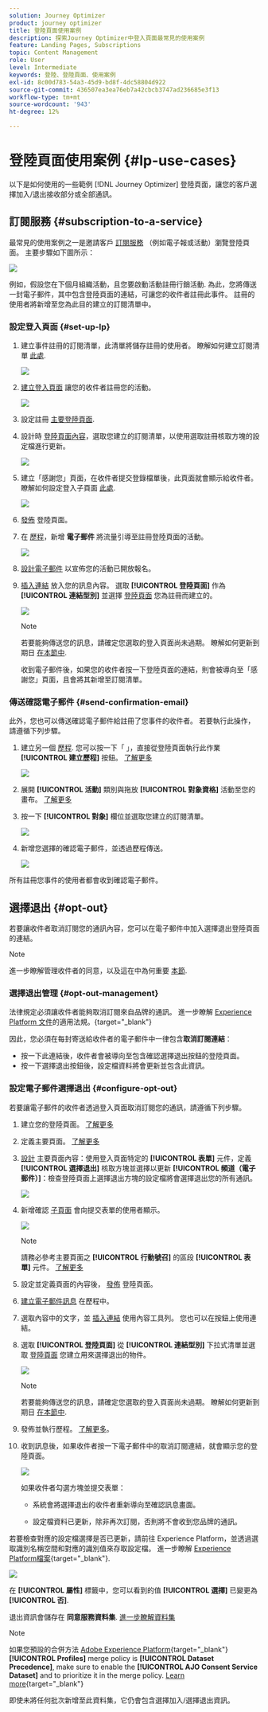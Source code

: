 ```yaml
---
solution: Journey Optimizer
product: journey optimizer
title: 登陸頁面使用案例
description: 探索Journey Optimizer中登入頁面最常見的使用案例
feature: Landing Pages, Subscriptions
topic: Content Management
role: User
level: Intermediate
keywords: 登陸、登陸頁面、使用案例
exl-id: 8c00d783-54a3-45d9-bd8f-4dc58804d922
source-git-commit: 436507ea3ea76eb7a42cbcb3747ad236685e3f13
workflow-type: tm+mt
source-wordcount: '943'
ht-degree: 12%

---
```


# 登陸頁面使用案例 {#lp-use-cases}

以下是如何使用的一些範例 [!DNL Journey Optimizer] 登陸頁面，讓您的客戶選擇加入/退出接收部分或全部通訊。

## 訂閱服務 {#subscription-to-a-service}

最常見的使用案例之一是邀請客戶 [訂閱服務](subscription-list.md) （例如電子報或活動）瀏覽登陸頁面。 主要步驟如下圖所示：

![](assets/lp_subscription-uc.png)

例如，假設您在下個月組織活動，且您要啟動活動註冊行銷活動<!--to keep your customers that are interested updated on that event-->. 為此，您將傳送一封電子郵件，其中包含登陸頁面的連結，可讓您的收件者註冊此事件。 註冊的使用者將新增至您為此目的建立的訂閱清單中。

### 設定登入頁面 {#set-up-lp}

1. 建立事件註冊的訂閱清單，此清單將儲存註冊的使用者。 瞭解如何建立訂閱清單 [此處](subscription-list.md#define-subscription-list).

   ![](assets/lp_subscription-uc-list.png)

1. [建立登入頁面](create-lp.md) 讓您的收件者註冊您的活動。

   ![](assets/lp_create-lp-details.png)

1. 設定註冊 [主要登陸頁面](create-lp.md#configure-primary-page).

1. 設計時 [登陸頁面內容](design-lp.md)，選取您建立的訂閱清單，以使用選取註冊核取方塊的設定檔進行更新。

   ![](assets/lp_subscription-uc-lp-list.png)

1. 建立「感謝您」頁面，在收件者提交登錄檔單後，此頁面就會顯示給收件者。 瞭解如何設定登入子頁面 [此處](create-lp.md#configure-subpages).

   ![](assets/lp_subscription-uc-thanks.png)

1. [發佈](create-lp.md#publish) 登陸頁面。

1. 在 [歷程](../building-journeys/journey.md)，新增 **電子郵件** 將流量引導至註冊登陸頁面的活動。

   ![](assets/lp_subscription-uc-journey.png)

1. [設計電子郵件](../email/get-started-email-design.md) 以宣佈您的活動已開放報名。

1. [插入連結](../email/message-tracking.md#insert-links) 放入您的訊息內容。 選取 **[!UICONTROL 登陸頁面]** 作為 **[!UICONTROL 連結型別]** 並選擇 [登陸頁面](create-lp.md#configure-primary-page) 您為註冊而建立的。

   ![](assets/lp_subscription-uc-link.png)

   >[!NOTE]
   >
   >若要能夠傳送您的訊息，請確定您選取的登入頁面尚未過期。 瞭解如何更新到期日 [在本節中](create-lp.md#configure-primary-page).

   收到電子郵件後，如果您的收件者按一下登陸頁面的連結，則會被導向至「感謝您」頁面，且會將其新增至訂閱清單。

### 傳送確認電子郵件 {#send-confirmation-email}

此外，您也可以傳送確認電子郵件給註冊了您事件的收件者。 若要執行此操作，請遵循下列步驟。

1. 建立另一個 [歷程](../building-journeys/journey.md). 您可以按一下「 」，直接從登陸頁面執行此作業 **[!UICONTROL 建立歷程]** 按鈕。 [了解更多](create-lp.md#configure-primary-page)

   ![](assets/lp_subscription-uc-create-journey.png)

1. 展開 **[!UICONTROL 活動]** 類別與拖放 **[!UICONTROL 對象資格]** 活動至您的畫布。 [了解更多](../building-journeys/audience-qualification-events.md)

1. 按一下 **[!UICONTROL 對象]** 欄位並選取您建立的訂閱清單。

   ![](assets/lp_subscription-uc-confirm-journey.png)

1. 新增您選擇的確認電子郵件，並透過歷程傳送。

   ![](assets/lp_subscription-uc-confirm-email.png)

所有註冊您事件的使用者都會收到確認電子郵件。

<!--The event registration's subscription list tracks the profiles who registered and you can send them targeted event updates.-->

## 選擇退出 {#opt-out}

若要讓收件者取消訂閱您的通訊內容，您可以在電子郵件中加入選擇退出登陸頁面的連結。

>[!NOTE]
>
>進一步瞭解管理收件者的同意，以及這在中為何重要 [本節](../privacy/opt-out.md).

### 選擇退出管理 {#opt-out-management}

法律規定必須讓收件者能夠取消訂閱來自品牌的通訊。 進一步瞭解 [Experience Platform 文件](https://experienceleague.adobe.com/docs/experience-platform/privacy/regulations/overview.html?lang=zh-Hant)的適用法規。{target="_blank"}

因此，您必須在每封寄送給收件者的電子郵件中一律包含&#x200B;**取消訂閱連結**：

* 按一下此連結後，收件者會被導向至包含確認選擇退出按鈕的登陸頁面。
* 按一下選擇退出按鈕後，設定檔資料將會更新並包含此資訊。

### 設定電子郵件選擇退出 {#configure-opt-out}

若要讓電子郵件的收件者透過登入頁面取消訂閱您的通訊，請遵循下列步驟。

1. 建立您的登陸頁面。 [了解更多](create-lp.md)

1. 定義主要頁面。 [了解更多](create-lp.md#configure-primary-page)

1. [設計](design-lp.md) 主要頁面內容：使用登入頁面特定的 **[!UICONTROL 表單]** 元件，定義 **[!UICONTROL 選擇退出]** 核取方塊並選擇以更新 **[!UICONTROL 頻道（電子郵件）]**：檢查登陸頁面上選擇退出方塊的設定檔將會選擇退出您的所有通訊。

   ![](assets/lp_opt-out-primary-lp.png)

   <!--You can also build your own landing page and host it on the third-party system of your choice.-->

1. 新增確認 [子頁面](create-lp.md#configure-subpages) 會向提交表單的使用者顯示。

   ![](assets/lp_opt-out-subpage.png)

   >[!NOTE]
   >
   >請務必參考主要頁面之 **[!UICONTROL 行動號召]** 的區段 **[!UICONTROL 表單]** 元件。 [了解更多](design-lp.md)

1. 設定並定義頁面的內容後， [發佈](create-lp.md#publish) 登陸頁面。

1. [建立電子郵件訊息](../email/get-started-email-design.md) 在歷程中。

1. 選取內容中的文字，並 [插入連結](../email/message-tracking.md#insert-links) 使用內容工具列。 您也可以在按鈕上使用連結。

1. 選取 **[!UICONTROL 登陸頁面]** 從 **[!UICONTROL 連結型別]** 下拉式清單並選取 [登陸頁面](create-lp.md#configure-primary-page) 您建立用來選擇退出的物件。

   ![](assets/lp_opt-out-landing-page.png)

   >[!NOTE]
   >
   >若要能夠傳送您的訊息，請確定您選取的登入頁面尚未過期。 瞭解如何更新到期日 [在本節中](create-lp.md#configure-primary-page).

1. 發佈並執行歷程。 [了解更多](../building-journeys/journey.md)。

1. 收到訊息後，如果收件者按一下電子郵件中的取消訂閱連結，就會顯示您的登陸頁面。

   ![](assets/lp_opt-out-submit-form.png)

   如果收件者勾選方塊並提交表單：

   * 系統會將選擇退出的收件者重新導向至確認訊息畫面。

   * 設定檔資料已更新，除非再次訂閱，否則將不會收到您品牌的通訊。

若要檢查對應的設定檔選擇是否已更新，請前往 Experience Platform，並透過選取識別名稱空間和對應的識別值來存取設定檔。 進一步瞭解 [Experience Platform檔案](https://experienceleague.adobe.com/docs/experience-platform/profile/ui/user-guide.html?lang=zh-Hant){target="_blank"}.

![](assets/lp_opt-out-profile-choice.png)

在 **[!UICONTROL 屬性]** 標籤中，您可以看到的值 **[!UICONTROL 選擇]** 已變更為 **[!UICONTROL 否]**.

退出資訊會儲存在 **同意服務資料集**. [進一步瞭解資料集](../data/get-started-datasets.md)

>[!NOTE]
>
>如果您預設的合併方法 [Adobe Experience Platform](https://experienceleague.adobe.com/docs/experience-platform/profile/home.html?lang=zh-Hant){target="_blank"} **[!UICONTROL Profiles]** merge policy is **[!UICONTROL Dataset Precedence]**, make sure to enable the **[!UICONTROL AJO Consent Service Dataset]** and to prioritize it in the merge policy. [Learn more](https://experienceleague.adobe.com/docs/experience-platform/profile/merge-policies/ui-guide.html#dataset-precedence-profile){target="_blank"}
>
>即使未將任何批次新增至此資料集，它仍會包含選擇加入/選擇退出資訊。


<!--

### Other ways to opt out

You can also enable your recipients to unsubscribe whithout using landing pages.

* **One-click opt-out**

    You can add a one-click opt-out link into your email content. This will enable your recipients to quickly unsubscribe from your communications, without being redirected to a landing page where they need to confirm opting out. [Learn more](../privacy/opt-out.md#one-click-opt-out-link)

* **Unsubscribe link in header**

    If the recipients' email client supports displaying an unsubscribe link in the email header, emails sent with [!DNL Journey Optimizer] automatically include this link. [Learn more](../privacy/opt-out.md#unsubscribe-header)

////////


## Leverage landing page submission event {#leverage-lp-event}

You can use information that was submitted on a landing page to send communications to your customers. For example, if a user subscribes to a given subscription list, you can leverage that information to send an email recommending other subscription lists to that user.

To do this, you need to create an event containing the landing page submission information and use it in a journey. Follow the steps below.

1. Go to **[!UICONTROL Administration]** > **[!UICONTROL Configurations]**, and in the **[!UICONTROL Events]** section, select **[!UICONTROL Manage]**.

    ![](assets/lp_subscription-uc-configurations.png)

1. The list of events displays. Select **[!UICONTROL Create Event]**.

    ![](assets/lp_subscription-uc-create-event.png)

1. The event configuration pane opens on the right side of the screen. Configure a rule-based unitary event. [Learn more](../event/about-creating.md)

1. Define the schema: select **[!UICONTROL AJO Email Tracking Experience Event Schema v.1]** (available by default in [!DNL Journey Optimizer]).

    ![](assets/lp_subscription-uc-event-schema.png)

1. In the **[!UICONTROL Fields]** section, select the following elements:

    * **[!UICONTROL _experience]** > **[!UICONTROL customerJourneyManagement]** > **[!UICONTROL messageInteraction]** > **[!UICONTROL Interaction Type]**
    
    * **[!UICONTROL _experience]** > **[!UICONTROL customerJourneyManagement]** > **[!UICONTROL messageInteraction]** > **[!UICONTROL Landing Page Details]** > **[!UICONTROL Landing Page ID]**

    ![](assets/lp_subscription-uc-event-fields.png)

1. Click inside the **[!UICONTROL Event ID condition]** field. Using the simple expression editor, define the condition for the **[!UICONTROL Interaction Type]** and **[!UICONTROL Landing Page ID]** fields. This will be used by the system to identify the events that will trigger your journey.

    ![](assets/lp_subscription-uc-event-id-condition.png)

    >[!NOTE]
    >
    >To find the landing page ID, you can insert the landing page as a link into an email and select the source code from the contextual toolbar to display the landing page information.
    >
    >![](assets/lp_subscription-uc-lp-id.png)

1. Save your changes.

1. Create a [journey](../building-journeys/journey.md). You can do it directly from the landing page by clicking the **[!UICONTROL Create journey]** button. Learn more [here](create-lp.md#configure-primary-page)

    ![](assets/lp_subscription-uc-event-create-journey.png)

1. In the journey, unfold the **[!UICONTROL Events]** category and drop the event that you created into the canvas. Learn more [here](../building-journeys/audience-qualification-events.md)

    ![](assets/lp_subscription-uc-journey-event.png)

1. Unfold the **[!UICONTROL Actions]** category and drop an email action into the canvas.

    ![](assets/lp_subscription-uc-journey-email.png)

///How do you use the information from the event to send an email to the users? -->
